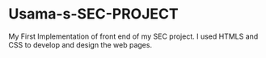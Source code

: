 # Usama-s-SEC-PROJECT
My First Implementation of front end of my SEC project. I used HTMLS and CSS to develop and design the web pages.
